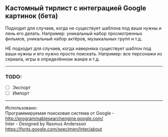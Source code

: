 ## Кастомный тирлист с интеграцией Google картинок (бета)

Подходит для случаев, когда не существует шаблона под ваши нужны и лень его делать.
Например: уникальный набор просмотренных фильмов, уникальный набор актёров, музыкальных групп и т.д.

НЕ подходит для случаев, когда наверняка существует шаблон под ваши нужны и его нужно просто поискать.
Например: все персонажи из сериала, игры в определённом жанре и т.д.

---

### TODO:
 - [ ] Экспорт
 - [ ] Импорт

---
Использовано:  
Программируемая поисковая система от Google - http://programmablesearchengine.google.com/  
Inter - Designed by Rasmus Andersson https://fonts.google.com/specimen/Inter/about